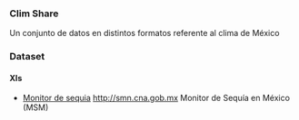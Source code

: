 ### Clim Share

Un conjunto de datos en distintos formatos referente al clima de México

### Dataset

#### Xls
- [Monitor de sequia](http://smn.cna.gob.mx/tools/RESOURCES/Monitor%20de%20Sequia%20en%20Mexico/MunicipiosSequia.xlsx) http://smn.cna.gob.mx Monitor de Sequía en México (MSM)
